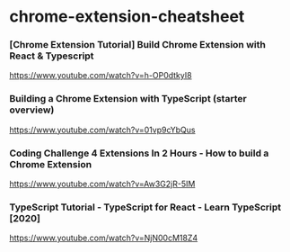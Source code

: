 # chrome-extension-cheatsheet

### [Chrome Extension Tutorial] Build Chrome Extension with React & Typescript
https://www.youtube.com/watch?v=h-OP0dtkyI8

### Building a Chrome Extension with TypeScript (starter overview)
https://www.youtube.com/watch?v=01vp9cYbQus

### Coding Challenge 4 Extensions In 2 Hours - How to build a Chrome Extension
https://www.youtube.com/watch?v=Aw3G2jR-5IM

### TypeScript Tutorial - TypeScript for React - Learn TypeScript [2020]
https://www.youtube.com/watch?v=NjN00cM18Z4







